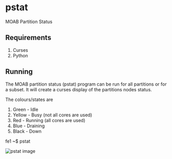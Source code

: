 # pstat
MOAB Partition Status

## Requirements
1. Curses
2. Python

## Running
The MOAB partition status (pstat) program can be run for all partitions
or for a subset. It will create a curses display of the partitions nodes
status.

The colours/states are
1. Green - Idle
2. Yellow - Busy (not all cores are used)
3. Red - Running (all cores are used)
4. Blue - Draining
5. Black - Down

fe1 ~$ pstat <partition>

![pstat image](./master/pstat.png)

